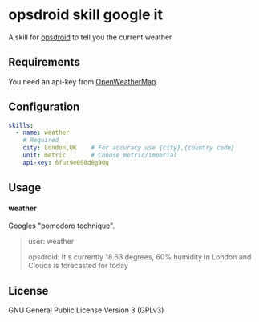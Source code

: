 # opsdroid skill google it

A skill for [opsdroid](https://github.com/opsdroid/opsdroid) to tell you the current weather

## Requirements

You need an api-key from [OpenWeatherMap](https://openweathermap.org/api).

## Configuration

```yaml
skills:
  - name: weather
    # Required
    city: London,UK    # For accuracy use {city},{country code}          
    unit: metric       # Choose metric/imperial
    api-key: 6fut9e098d8g90g
```

## Usage

#### weather

Googles "pomodoro technique".

> user: weather
>
> opsdroid: It's currently 18.63 degrees, 60% humidity in London and Clouds is forecasted for today

## License

GNU General Public License Version 3 (GPLv3)
